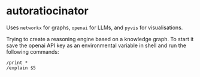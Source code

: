 # autoratiocinator
Uses `networkx` for graphs, `openai` for LLMs, and `pyvis` for visualisations.

Trying to create a reasoning engine based on a knowledge graph. To start it save the openai API key as an environmental variable in shell and run the following commands:
```
/print *
/explain $5
```
